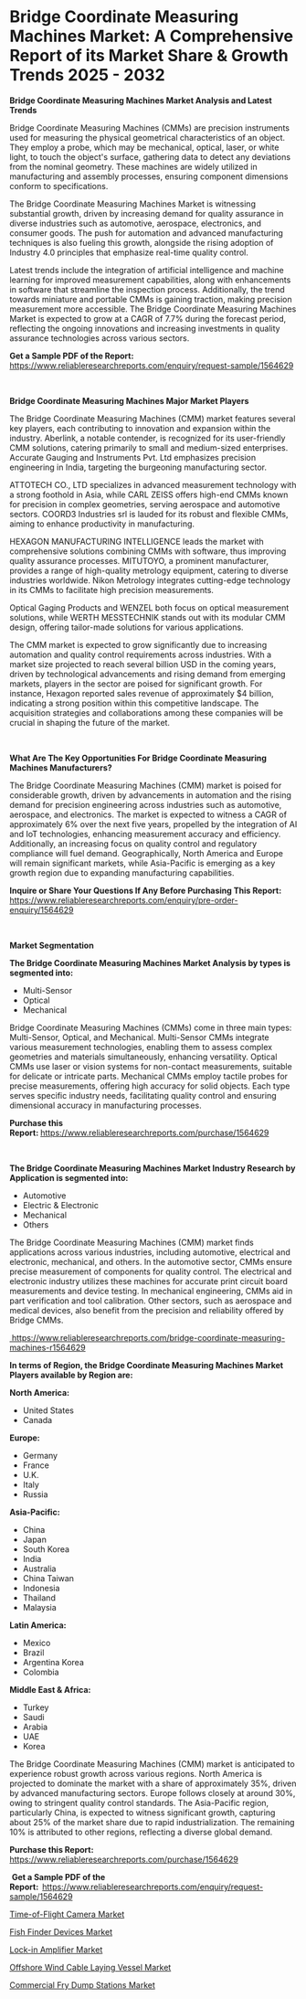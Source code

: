 <p><h1>Bridge Coordinate Measuring Machines Market: A Comprehensive Report of its Market Share & Growth Trends 2025 - 2032</h1></p><p><strong>Bridge Coordinate Measuring Machines Market Analysis and Latest Trends</strong></p>
<p><p>Bridge Coordinate Measuring Machines (CMMs) are precision instruments used for measuring the physical geometrical characteristics of an object. They employ a probe, which may be mechanical, optical, laser, or white light, to touch the object's surface, gathering data to detect any deviations from the nominal geometry. These machines are widely utilized in manufacturing and assembly processes, ensuring component dimensions conform to specifications.</p><p>The Bridge Coordinate Measuring Machines Market is witnessing substantial growth, driven by increasing demand for quality assurance in diverse industries such as automotive, aerospace, electronics, and consumer goods. The push for automation and advanced manufacturing techniques is also fueling this growth, alongside the rising adoption of Industry 4.0 principles that emphasize real-time quality control.</p><p>Latest trends include the integration of artificial intelligence and machine learning for improved measurement capabilities, along with enhancements in software that streamline the inspection process. Additionally, the trend towards miniature and portable CMMs is gaining traction, making precision measurement more accessible. The Bridge Coordinate Measuring Machines Market is expected to grow at a CAGR of 7.7% during the forecast period, reflecting the ongoing innovations and increasing investments in quality assurance technologies across various sectors.</p></p>
<p><strong>Get a Sample PDF of the Report:&nbsp;</strong> <a href="https://www.reliableresearchreports.com/enquiry/request-sample/1564629?utm_campaign=16&utm_medium=2&utm_source=Github&utm_content=ia&utm_term=11042025&utm_id=bridge-coordinate-measuring-machines">https://www.reliableresearchreports.com/enquiry/request-sample/1564629</a></p>
<p>&nbsp;</p>
<p><strong>Bridge Coordinate Measuring Machines Major Market Players</strong></p>
<p><p>The Bridge Coordinate Measuring Machines (CMM) market features several key players, each contributing to innovation and expansion within the industry. Aberlink, a notable contender, is recognized for its user-friendly CMM solutions, catering primarily to small and medium-sized enterprises. Accurate Gauging and Instruments Pvt. Ltd emphasizes precision engineering in India, targeting the burgeoning manufacturing sector.</p><p>ATTOTECH CO., LTD specializes in advanced measurement technology with a strong foothold in Asia, while CARL ZEISS offers high-end CMMs known for precision in complex geometries, serving aerospace and automotive sectors. COORD3 Industries srl is lauded for its robust and flexible CMMs, aiming to enhance productivity in manufacturing.</p><p>HEXAGON MANUFACTURING INTELLIGENCE leads the market with comprehensive solutions combining CMMs with software, thus improving quality assurance processes. MITUTOYO, a prominent manufacturer, provides a range of high-quality metrology equipment, catering to diverse industries worldwide. Nikon Metrology integrates cutting-edge technology in its CMMs to facilitate high precision measurements.</p><p>Optical Gaging Products and WENZEL both focus on optical measurement solutions, while WERTH MESSTECHNIK stands out with its modular CMM design, offering tailor-made solutions for various applications.</p><p>The CMM market is expected to grow significantly due to increasing automation and quality control requirements across industries. With a market size projected to reach several billion USD in the coming years, driven by technological advancements and rising demand from emerging markets, players in the sector are poised for significant growth. For instance, Hexagon reported sales revenue of approximately $4 billion, indicating a strong position within this competitive landscape. The acquisition strategies and collaborations among these companies will be crucial in shaping the future of the market.</p></p>
<p>&nbsp;</p>
<p><strong>What Are The Key Opportunities For Bridge Coordinate Measuring Machines Manufacturers?</strong></p>
<p><p>The Bridge Coordinate Measuring Machines (CMM) market is poised for considerable growth, driven by advancements in automation and the rising demand for precision engineering across industries such as automotive, aerospace, and electronics. The market is expected to witness a CAGR of approximately 6% over the next five years, propelled by the integration of AI and IoT technologies, enhancing measurement accuracy and efficiency. Additionally, an increasing focus on quality control and regulatory compliance will fuel demand. Geographically, North America and Europe will remain significant markets, while Asia-Pacific is emerging as a key growth region due to expanding manufacturing capabilities.</p></p>
<p><strong>Inquire or Share Your Questions If Any Before Purchasing This Report:</strong> <a href="https://www.reliableresearchreports.com/enquiry/pre-order-enquiry/1564629?utm_campaign=16&utm_medium=2&utm_source=Github&utm_content=ia&utm_term=11042025&utm_id=bridge-coordinate-measuring-machines">https://www.reliableresearchreports.com/enquiry/pre-order-enquiry/1564629</a></p>
<p>&nbsp;</p>
<p><strong>Market Segmentation</strong></p>
<p><strong>The Bridge Coordinate Measuring Machines Market Analysis by types is segmented into:</strong></p>
<p><ul><li>Multi-Sensor</li><li>Optical</li><li>Mechanical</li></ul></p>
<p><p>Bridge Coordinate Measuring Machines (CMMs) come in three main types: Multi-Sensor, Optical, and Mechanical. Multi-Sensor CMMs integrate various measurement technologies, enabling them to assess complex geometries and materials simultaneously, enhancing versatility. Optical CMMs use laser or vision systems for non-contact measurements, suitable for delicate or intricate parts. Mechanical CMMs employ tactile probes for precise measurements, offering high accuracy for solid objects. Each type serves specific industry needs, facilitating quality control and ensuring dimensional accuracy in manufacturing processes.</p></p>
<p><strong>Purchase this Report:&nbsp;</strong><a href="https://www.reliableresearchreports.com/purchase/1564629?utm_campaign=16&utm_medium=2&utm_source=Github&utm_content=ia&utm_term=11042025&utm_id=bridge-coordinate-measuring-machines">https://www.reliableresearchreports.com/purchase/1564629</a></p>
<p>&nbsp;</p>
<p><strong>The Bridge Coordinate Measuring Machines Market Industry Research by Application is segmented into:</strong></p>
<p><ul><li>Automotive</li><li>Electric & Electronic</li><li>Mechanical</li><li>Others</li></ul></p>
<p><p>The Bridge Coordinate Measuring Machines (CMM) market finds applications across various industries, including automotive, electrical and electronic, mechanical, and others. In the automotive sector, CMMs ensure precise measurement of components for quality control. The electrical and electronic industry utilizes these machines for accurate print circuit board measurements and device testing. In mechanical engineering, CMMs aid in part verification and tool calibration. Other sectors, such as aerospace and medical devices, also benefit from the precision and reliability offered by Bridge CMMs.</p></p>
<p><a href="https://www.reliableresearchreports.com/bridge-coordinate-measuring-machines-r1564629?utm_campaign=16&utm_medium=2&utm_source=Github&utm_content=ia&utm_term=11042025&utm_id=bridge-coordinate-measuring-machines">&nbsp;https://www.reliableresearchreports.com/bridge-coordinate-measuring-machines-r1564629</a></p>
<p><strong>In terms of Region, the Bridge Coordinate Measuring Machines Market Players available by Region are:</strong></p>
<p>
    <p> <strong> North America: </strong>
        <ul>
            <li>United States</li>
            <li>Canada</li>
        </ul>
        </p> 
    <p> <strong> Europe: </strong>
        <ul>
            <li>Germany</li>
            <li>France</li>
            <li>U.K.</li>
            <li>Italy</li>
            <li>Russia</li>
        </ul>
        </p> 
    <p> <strong> Asia-Pacific: </strong>
        <ul>
            <li>China</li>
            <li>Japan</li>
            <li>South Korea</li>
            <li>India</li>
            <li>Australia</li>
            <li>China Taiwan</li>
            <li>Indonesia</li>
            <li>Thailand</li>
            <li>Malaysia</li>
        </ul>
        </p> 
    <p> <strong> Latin America: </strong>
        <ul>
            <li>Mexico</li>
            <li>Brazil</li>
            <li>Argentina Korea</li>
            <li>Colombia</li>
        </ul>
        </p> 
    <p> <strong> Middle East & Africa: </strong>
        <ul>
            <li>Turkey</li>
            <li>Saudi</li>
            <li>Arabia</li>
            <li>UAE</li>
            <li>Korea</li>
        </ul>
    </p>
    </p>
<p><p>The Bridge Coordinate Measuring Machines (CMM) market is anticipated to experience robust growth across various regions. North America is projected to dominate the market with a share of approximately 35%, driven by advanced manufacturing sectors. Europe follows closely at around 30%, owing to stringent quality control standards. The Asia-Pacific region, particularly China, is expected to witness significant growth, capturing about 25% of the market share due to rapid industrialization. The remaining 10% is attributed to other regions, reflecting a diverse global demand.</p></p>
<p><strong>Purchase this Report: </strong><a href="https://www.reliableresearchreports.com/purchase/1564629?utm_campaign=16&utm_medium=2&utm_source=Github&utm_content=ia&utm_term=11042025&utm_id=bridge-coordinate-measuring-machines">https://www.reliableresearchreports.com/purchase/1564629</a></p>
<p>&nbsp;<strong>Get a Sample PDF of the Report:&nbsp;&nbsp;</strong><a href="https://www.reliableresearchreports.com/enquiry/request-sample/1564629?utm_campaign=16&utm_medium=2&utm_source=Github&utm_content=ia&utm_term=11042025&utm_id=bridge-coordinate-measuring-machines">https://www.reliableresearchreports.com/enquiry/request-sample/1564629</a></p>
<p><strong></strong></p>
<p><p><a href="https://github.com/alablisepah/Market-Research-Report-List-1/blob/main/time-of-flight-camera-market.md?utm_campaign=16&utm_medium=2&utm_source=Github&utm_content=ia&utm_term=11042025&utm_id=bridge-coordinate-measuring-machines">Time-of-Flight Camera Market</a></p><p><a href="https://github.com/keeniielokl/Market-Research-Report-List-1/blob/main/fish-finder-devices-market.md?utm_campaign=16&utm_medium=2&utm_source=Github&utm_content=ia&utm_term=11042025&utm_id=bridge-coordinate-measuring-machines">Fish Finder Devices Market</a></p><p><a href="https://github.com/kuziaaring40/Market-Research-Report-List-1/blob/main/lock-in-amplifier-market.md?utm_campaign=16&utm_medium=2&utm_source=Github&utm_content=ia&utm_term=11042025&utm_id=bridge-coordinate-measuring-machines">Lock-in Amplifier Market</a></p><p><a href="https://github.com/kocssequen/Market-Research-Report-List-1/blob/main/offshore-wind-cable-laying-vessel-market.md?utm_campaign=16&utm_medium=2&utm_source=Github&utm_content=ia&utm_term=11042025&utm_id=bridge-coordinate-measuring-machines">Offshore Wind Cable Laying Vessel Market</a></p><p><a href="https://github.com/bauzolesco/Market-Research-Report-List-1/blob/main/commercial-fry-dump-stations-market.md?utm_campaign=16&utm_medium=2&utm_source=Github&utm_content=ia&utm_term=11042025&utm_id=bridge-coordinate-measuring-machines">Commercial Fry Dump Stations Market</a></p></p>